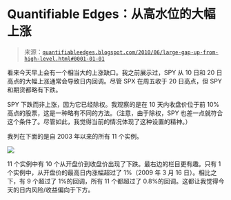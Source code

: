 <!--yml

类别：未分类

日期：2024-05-18 12:58:25

-->

# Quantifiable Edges：从高水位的大幅上涨

> 来源：[`quantifiableedges.blogspot.com/2010/06/large-gap-up-from-high-level.html#0001-01-01`](http://quantifiableedges.blogspot.com/2010/06/large-gap-up-from-high-level.html#0001-01-01)

看来今天早上会有一个相当大的上涨缺口。我之前展示过，SPY 从 10 日和 20 日高点的大幅上涨通常会导致日内回调。尽管 SPX 在周五收于 20 日高点，但 SPY 和期货都略有下跌。

SPY 下跌而非上涨，因为它已经除权。我观察的是在 10 天内收盘价位于前 10%高点的股票，这是一种略有不同的方法。（注意，由于除权，SPY 也差一点就符合这个条件了。尽管如此，我觉得当前的情况体现了这种设置的精神。）

我列在下面的是自 2003 年以来的所有 11 个实例。

![](https://blogger.googleusercontent.com/img/b/R29vZ2xl/AVvXsEiNOC5BGbJEaA8kQxJu7j9LyueoNV8Mfr3tlp0So-dGCFZQDVqtNvs22pvFv_GTghBl0PBSKOo7vpxx0ePDw56XmAoxB4ke75LDojrqii8BHCa3YM4qyDSvNKuL1lmJ-qzY4SznATRSJm-q/s1600/2010-06-21+png.png)

11 个实例中有 10 个从开盘价到收盘价出现了下跌。最右边的栏目更有趣。只有 1 个实例中，从开盘价的最高日内涨幅超过了 1%（2009 年 3 月 16 日）。相比之下，有 9 个超过了 1%的回调，所有 11 个都超过了 0.8%的回调。这都让我觉得今天的日内风险/收益偏向于下方。
